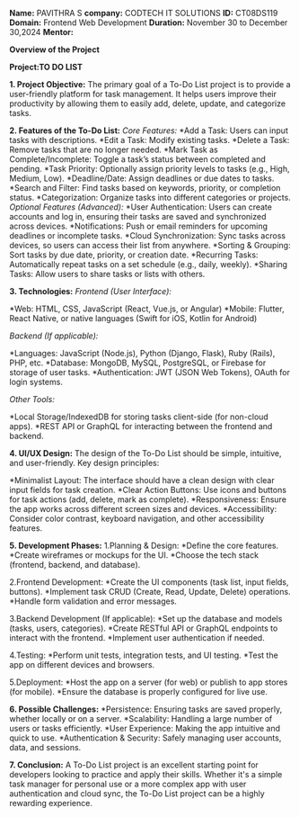 **Name:** PAVITHRA S
**company:** CODTECH IT SOLUTIONS
**ID:** CT08DS119
**Domain:** Frontend Web Development
**Duration:** November 30 to December 30,2024
**Mentor:**

**Overview of the Project**

**Project:TO DO LIST**

**1. Project Objective:**
The primary goal of a To-Do List project is to provide a user-friendly platform for task management. It helps users improve their productivity by allowing them to easily add, delete, update, and categorize tasks.

**2. Features of the To-Do List:**
*Core Features:*
*Add a Task: Users can input tasks with descriptions.
*Edit a Task: Modify existing tasks.
*Delete a Task: Remove tasks that are no longer needed.
*Mark Task as Complete/Incomplete: Toggle a task’s status between completed and pending.
*Task Priority: Optionally assign priority levels to tasks (e.g., High, Medium, Low).
*Deadline/Date: Assign deadlines or due dates to tasks.
*Search and Filter: Find tasks based on keywords, priority, or completion status.
*Categorization: Organize tasks into different categories or projects.
*Optional Features (Advanced):*
*User Authentication: Users can create accounts and log in, ensuring their tasks are saved and synchronized across devices.
*Notifications: Push or email reminders for upcoming deadlines or incomplete tasks.
*Cloud Synchronization: Sync tasks across devices, so users can access their list from anywhere.
*Sorting & Grouping: Sort tasks by due date, priority, or creation date.
*Recurring Tasks: Automatically repeat tasks on a set schedule (e.g., daily, weekly).
*Sharing Tasks: Allow users to share tasks or lists with others.

**3. Technologies:**
*Frontend (User Interface):*

*Web: HTML, CSS, JavaScript (React, Vue.js, or Angular)
*Mobile: Flutter, React Native, or native languages (Swift for iOS, Kotlin for Android)

*Backend (If applicable):*

*Languages: JavaScript (Node.js), Python (Django, Flask), Ruby (Rails), PHP, etc.
*Database: MongoDB, MySQL, PostgreSQL, or Firebase for storage of user tasks.
*Authentication: JWT (JSON Web Tokens), OAuth for login systems.

*Other Tools:*

*Local Storage/IndexedDB for storing tasks client-side (for non-cloud apps).
*REST API or GraphQL for interacting between the frontend and backend.

**4. UI/UX Design:**
The design of the To-Do List should be simple, intuitive, and user-friendly. Key design principles:

*Minimalist Layout: The interface should have a clean design with clear input fields for task creation.
*Clear Action Buttons: Use icons and buttons for task actions (add, delete, mark as complete).
*Responsiveness: Ensure the app works across different screen sizes and devices.
*Accessibility: Consider color contrast, keyboard navigation, and other accessibility features.

**5. Development Phases:**
1.Planning & Design:
*Define the core features.
*Create wireframes or mockups for the UI.
*Choose the tech stack (frontend, backend, and database).

2.Frontend Development:
*Create the UI components (task list, input fields, buttons).
*Implement task CRUD (Create, Read, Update, Delete) operations.
*Handle form validation and error messages.

3.Backend Development (If applicable):
*Set up the database and models (tasks, users, categories).
*Create RESTful API or GraphQL endpoints to interact with the frontend.
*Implement user authentication if needed.

4.Testing:
*Perform unit tests, integration tests, and UI testing.
*Test the app on different devices and browsers.

5.Deployment:
*Host the app on a server (for web) or publish to app stores (for mobile).
*Ensure the database is properly configured for live use.

**6. Possible Challenges:**
*Persistence: Ensuring tasks are saved properly, whether locally or on a server.
*Scalability: Handling a large number of users or tasks efficiently.
*User Experience: Making the app intuitive and quick to use.
*Authentication & Security: Safely managing user accounts, data, and sessions.

**7. Conclusion:**
A To-Do List project is an excellent starting point for developers looking to practice and apply their skills. Whether it's a simple task manager for personal use or a more complex app with user authentication and cloud sync, the To-Do List project can be a highly rewarding experience.
